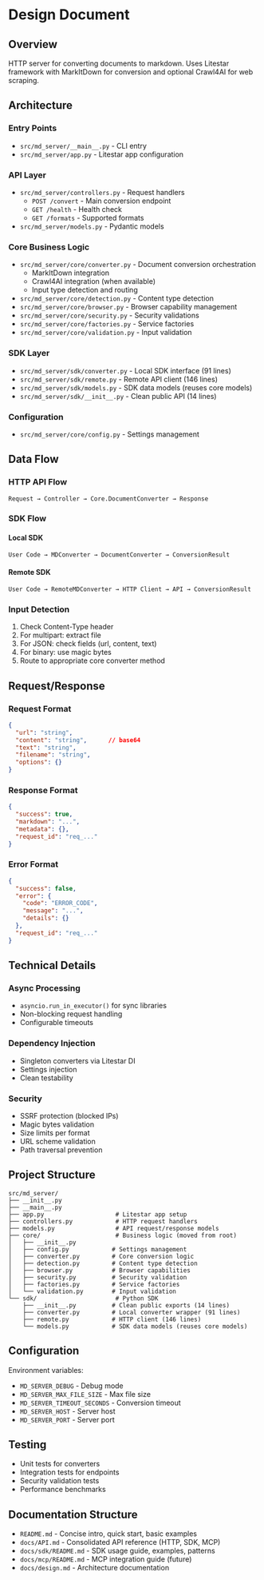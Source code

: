 # Design Document

## Overview

HTTP server for converting documents to markdown. Uses Litestar framework with MarkItDown for conversion and optional Crawl4AI for web scraping.

## Architecture

### Entry Points
- `src/md_server/__main__.py` - CLI entry
- `src/md_server/app.py` - Litestar app configuration

### API Layer
- `src/md_server/controllers.py` - Request handlers
  - `POST /convert` - Main conversion endpoint
  - `GET /health` - Health check
  - `GET /formats` - Supported formats
- `src/md_server/models.py` - Pydantic models

### Core Business Logic
- `src/md_server/core/converter.py` - Document conversion orchestration
  - MarkItDown integration
  - Crawl4AI integration (when available)
  - Input type detection and routing
- `src/md_server/core/detection.py` - Content type detection
- `src/md_server/core/browser.py` - Browser capability management
- `src/md_server/core/security.py` - Security validations
- `src/md_server/core/factories.py` - Service factories
- `src/md_server/core/validation.py` - Input validation

### SDK Layer
- `src/md_server/sdk/converter.py` - Local SDK interface (91 lines)
- `src/md_server/sdk/remote.py` - Remote API client (146 lines)
- `src/md_server/sdk/models.py` - SDK data models (reuses core models)
- `src/md_server/sdk/__init__.py` - Clean public API (14 lines)

### Configuration
- `src/md_server/core/config.py` - Settings management

## Data Flow

### HTTP API Flow
```
Request → Controller → Core.DocumentConverter → Response
```

### SDK Flow

#### Local SDK
```
User Code → MDConverter → DocumentConverter → ConversionResult
```

#### Remote SDK  
```
User Code → RemoteMDConverter → HTTP Client → API → ConversionResult
```

### Input Detection

1. Check Content-Type header
2. For multipart: extract file
3. For JSON: check fields (url, content, text)
4. For binary: use magic bytes
5. Route to appropriate core converter method

## Request/Response

### Request Format
```json
{
  "url": "string",
  "content": "string",      // base64
  "text": "string",
  "filename": "string",
  "options": {}
}
```

### Response Format
```json
{
  "success": true,
  "markdown": "...",
  "metadata": {},
  "request_id": "req_..."
}
```

### Error Format
```json
{
  "success": false,
  "error": {
    "code": "ERROR_CODE",
    "message": "...",
    "details": {}
  },
  "request_id": "req_..."
}
```

## Technical Details

### Async Processing
- `asyncio.run_in_executor()` for sync libraries
- Non-blocking request handling
- Configurable timeouts

### Dependency Injection
- Singleton converters via Litestar DI
- Settings injection
- Clean testability

### Security
- SSRF protection (blocked IPs)
- Magic bytes validation
- Size limits per format
- URL scheme validation
- Path traversal prevention

## Project Structure

```
src/md_server/
├── __init__.py
├── __main__.py
├── app.py                    # Litestar app setup
├── controllers.py            # HTTP request handlers
├── models.py                 # API request/response models
├── core/                     # Business logic (moved from root)
│   ├── __init__.py
│   ├── config.py            # Settings management
│   ├── converter.py         # Core conversion logic
│   ├── detection.py         # Content type detection  
│   ├── browser.py           # Browser capabilities
│   ├── security.py          # Security validation
│   ├── factories.py         # Service factories
│   └── validation.py        # Input validation
└── sdk/                      # Python SDK
    ├── __init__.py          # Clean public exports (14 lines)
    ├── converter.py         # Local converter wrapper (91 lines)  
    ├── remote.py            # HTTP client (146 lines)
    └── models.py            # SDK data models (reuses core models)
```

## Configuration

Environment variables:
- `MD_SERVER_DEBUG` - Debug mode
- `MD_SERVER_MAX_FILE_SIZE` - Max file size
- `MD_SERVER_TIMEOUT_SECONDS` - Conversion timeout
- `MD_SERVER_HOST` - Server host
- `MD_SERVER_PORT` - Server port

## Testing

- Unit tests for converters
- Integration tests for endpoints
- Security validation tests
- Performance benchmarks

## Documentation Structure

- `README.md` - Concise intro, quick start, basic examples
- `docs/API.md` - Consolidated API reference (HTTP, SDK, MCP)
- `docs/sdk/README.md` - SDK usage guide, examples, patterns
- `docs/mcp/README.md` - MCP integration guide (future)
- `docs/design.md` - Architecture documentation